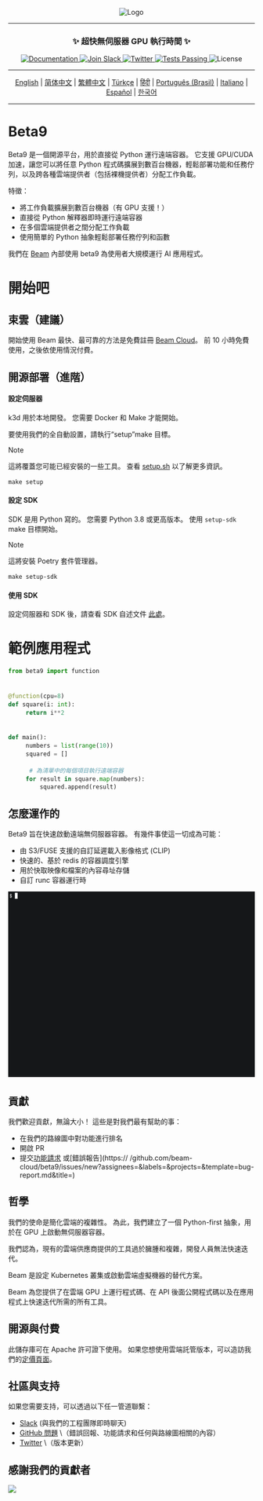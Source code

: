 <div align="center">
<p align="center">
<img alt="Logo" src="https://github.com/beam-cloud/beta9/assets/10925686/a23019e2-3a34-4efa-9ac7-033c83f528cf"/ width="20%">
</p>

---

### **✨ 超快無伺服器 GPU 執行時間 ✨**

<p align="center">
   <a href="https://docs.beam.cloud">
     <img alt="Documentation" src="https://img.shields.io/badge/docs-quickstart-blue">
   </a>
   <a href="https://join.slack.com/t/beam-89x5025/shared_invite/zt-1ye1jzgg2-cGpMKuoXZJiT3oSzgPmN8g">
     <img alt="Join Slack" src="https://img.shields.io/badge/Beam-Join%20Slack-blue?logo=slack">
   </a>
     <a href="https://twitter.com/beam_cloud">
     <img alt="Twitter" src="https://img.shields.io/twitter/follow/beam_cloud.svg?style=social&logo=twitter">
   </a>
   <a href="https://github.com/beam-cloud/beta9/actions">
     <img alt="Tests Passing" src="https://github.com/beam-cloud/beta9/actions/workflows/test.yml/badge.svg">
   </a>
   <img alt="License" src="https://img.shields.io/badge/license-Apache--2.0-ff69b4"/>
</p>

---

[English](https://github.com/beam-cloud/beta9/blob/master/README.md) | [简体中文](https://github.com/beam-cloud/beta9/blob/master/docs/zh/zh_cn/README.md) | [繁體中文](https://github.com/beam-cloud/beta9/blob/master/docs/zh/zh_cw/README.md) | [Türkçe](https://github.com/beam-cloud/beta9/blob/master/docs/tr/README.md) | [हिंदी](https://github.com/beam-cloud/beta9/blob/master/docs/in/README.md) | [Português (Brasil)](https://github.com/beam-cloud/beta9/blob/master/docs/pt/README.md) | [Italiano](https://github.com/beam-cloud/beta9/blob/master/docs/it/README.md) | [Español](https://github.com/beam-cloud/beta9/blob/master/docs/es/README.md) | [한국어](https://github.com/beam-cloud/beta9/blob/master/docs/kr/README.md)

---

</div>

# Beta9

Beta9 是一個開源平台，用於直接從 Python 運行遠端容器。 它支援 GPU/CUDA 加速，讓您可以將任意 Python 程式碼擴展到數百台機器，輕鬆部署功能和任務佇列，以及跨各種雲端提供者（包括裸機提供者）分配工作負載。

特徵：

- 將工作負載擴展到數百台機器（有 GPU 支援！）
- 直接從 Python 解釋器即時運行遠端容器
- 在多個雲端提供者之間分配工作負載
- 使用簡單的 Python 抽象輕鬆部署任務佇列和函數

我們在 [Beam](https://beam.cloud) 內部使用 beta9 為使用者大規模運行 AI 應用程式。

# 開始吧

## 束雲（建議）

開始使用 Beam 最快、最可靠的方法是免費註冊 [Beam Cloud](https://beam.cloud)。 前 10 小時免費使用，之後依使用情況付費。

## 開源部署（進階）

#### 設定伺服器

k3d 用於本地開發。 您需要 Docker 和 Make 才能開始。

要使用我們的全自動設置，請執行“setup”make 目標。

> [!NOTE]
> 這將覆蓋您可能已經安裝的一些工具。 查看 [setup.sh](bin/setup.sh) 以了解更多資訊。

```
make setup
```

#### 設定 SDK

SDK 是用 Python 寫的。 您需要 Python 3.8 或更高版本。 使用 `setup-sdk` make 目標開始。

> [!NOTE]
> 這將安裝 Poetry 套件管理器。

```
make setup-sdk
```

#### 使用 SDK

設定伺服器和 SDK 後，請查看 SDK 自述文件 [此處](sdk/README.md)。

# 範例應用程式

```python
from beta9 import function


@function(cpu=8)
def square(i: int):
     return i**2


def main():
     numbers = list(range(10))
     squared = []

      # 為清單中的每個項目執行遠端容器
     for result in square.map(numbers):
         squared.append(result)
```

## 怎麼運作的

Beta9 旨在快速啟動遠端無伺服器容器。 有幾件事使這一切成為可能：

- 由 S3/FUSE 支援的自訂延遲載入影像格式 (CLIP)
- 快速的、基於 redis 的容器調度引擎
- 用於快取映像和檔案的內容尋址存儲
- 自訂 runc 容器運行時

![示範 gif](sdk/docs/demo.gif)

## 貢獻

我們歡迎貢獻，無論大小！ 這些是對我們最有幫助的事：

- 在我們的路線圖中對功能進行排名
- 開啟 PR
- 提交[功能請求](https://github.com/beam-cloud/beta9/issues/new?assignees=&labels=&projects=&template=feature-request.md&title=) 或[錯誤報告](https:// /github.com/beam-cloud/beta9/issues/new?assignees=&labels=&projects=&template=bug-report.md&title=)

## 哲學

我們的使命是簡化雲端的複雜性。 為此，我們建立了一個 Python-first 抽象，用於在 GPU 上啟動無伺服器容器。

我們認為，現有的雲端供應商提供的工具過於臃腫和複雜，開發人員無法快速迭代。

Beam 是設定 Kubernetes 叢集或啟動雲端虛擬機器的替代方案。

Beam 為您提供了在雲端 GPU 上運行程式碼、在 API 後面公開程式碼以及在應用程式上快速迭代所需的所有工具。

## 開源與付費

此儲存庫可在 Apache 許可證下使用。 如果您想使用雲端託管版本，可以造訪我們的[定價頁面](https://beam.cloud/pricing)。

## 社區與支持

如果您需要支持，可以透過以下任一管道聯繫：

- [Slack](https://join.slack.com/t/beam-cloud/shared_invite/zt-2f16bwiiq-oP8weCLWNrf_9lJZIDf0Fg) \(與我們的工程團隊即時聊天\)
- [GitHub 問題](https://github.com/beam-cloud/issues) \（錯誤回報、功能請求和任何與路線圖相關的內容）
- [Twitter](https://twitter.com/beam_cloud) \（版本更新）

## 感謝我們的貢獻者

<a href="https://github.com/slai-labs/get-beam/graphs/contributors">
    <img src="https://contrib.rocks/image?repo=slai-labs/get-beam" />
</a>
